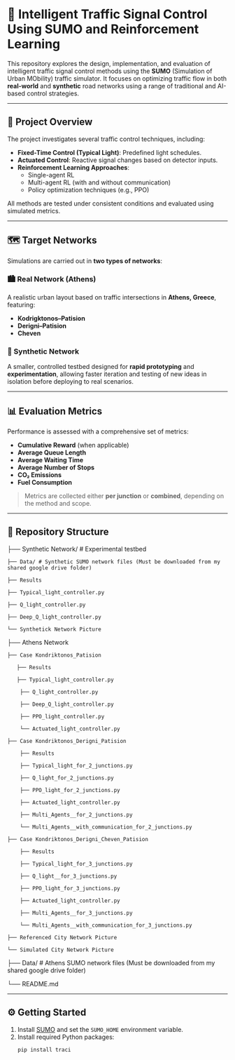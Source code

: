 # 🚦 Intelligent Traffic Signal Control Using SUMO and Reinforcement Learning

This repository explores the design, implementation, and evaluation of intelligent traffic signal control methods using the **SUMO** (Simulation of Urban MObility) traffic simulator. It focuses on optimizing traffic flow in both **real-world** and **synthetic** road networks using a range of traditional and AI-based control strategies.

---

## 📌 Project Overview

The project investigates several traffic control techniques, including:

- **Fixed-Time Control (Typical Light)**: Predefined light schedules.
- **Actuated Control**: Reactive signal changes based on detector inputs.
- **Reinforcement Learning Approaches**:
  - Single-agent RL
  - Multi-agent RL (with and without communication)
  - Policy optimization techniques (e.g., PPO)

All methods are tested under consistent conditions and evaluated using simulated metrics.

---

## 🗺️ Target Networks

Simulations are carried out in **two types of networks**:

### 🏙 Real Network (Athens)
A realistic urban layout based on traffic intersections in **Athens, Greece**, featuring:

- **Kodrigktonos–Patision**
- **Derigni–Patision**
- **Cheven**

### 🧪 Synthetic Network
A smaller, controlled testbed designed for **rapid prototyping** and **experimentation**, allowing faster iteration and testing of new ideas in isolation before deploying to real scenarios.

---

## 📊 Evaluation Metrics

Performance is assessed with a comprehensive set of metrics:

- **Cumulative Reward** (when applicable)
- **Average Queue Length**
- **Average Waiting Time**
- **Average Number of Stops**
- **CO₂ Emissions**
- **Fuel Consumption**

> Metrics are collected either **per junction** or **combined**, depending on the method and scope.

---

## 📁 Repository Structure

├── Synthetic Network/ # Experimental testbed

    ├── Data/ # Synthetic SUMO network files (Must be downloaded from my shared google drive folder)

    ├── Results
    
    ├── Typical_light_controller.py
    
    ├── Q_light_controller.py
    
    ├── Deep_Q_light_controller.py
    
    └── Synthetick Network Picture
    
├── Athens Network

    ├── Case Kondriktonos_Patision

       ├── Results

       ├── Typical_light_controller.py

        ├── Q_light_controller.py

        ├── Deep_Q_light_controller.py

        ├── PPO_light_controller.py

        └── Actuated_light_controller.py

    ├── Case Kondriktonos_Derigni_Patision

        ├── Results

        ├── Typical_light_for_2_junctions.py

        ├── Q_light_for_2_junctions.py

        ├── PPO_light_for_2_junctions.py

        ├── Actuated_light_controller.py

        ├── Multi_Agents__for_2_junctions.py

        └── Multi_Agents__with_communication_for_2_junctions.py

    ├── Case Kondriktonos_Derigni_Cheven_Patision

        ├── Results

        ├── Typical_light_for_3_junctions.py

        ├── Q_light__for_3_junctions.py

        ├── PPO_light_for_3_junctions.py

        ├── Actuated_light_controller.py

        ├── Multi_Agents__for_3_junctions.py

        └── Multi_Agents__with_communication_for_3_junctions.py

    ├── Referenced City Network Picture

    └── Simulated City Network Picture

├── Data/ # Athens SUMO network files (Must be downloaded from my shared google drive folder)

└── README.md

---

## ⚙️ Getting Started

1. Install [SUMO](https://sumo.dlr.de/docs/Downloads.html) and set the `SUMO_HOME` environment variable.
2. Install required Python packages:
   ```bash
   pip install traci
